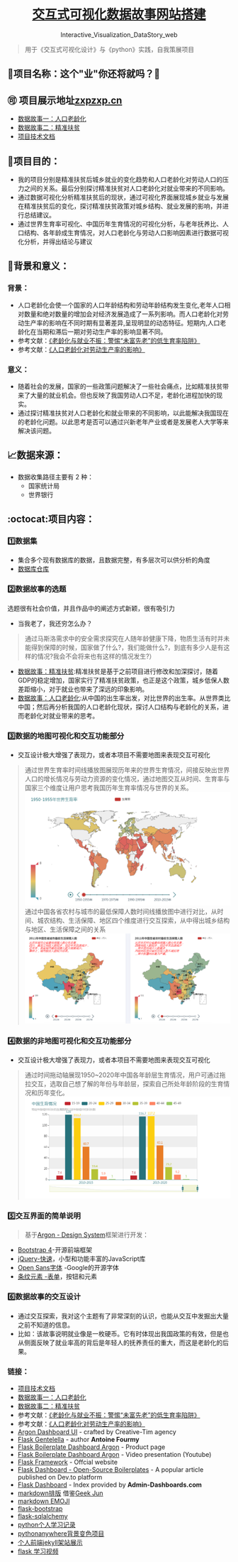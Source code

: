 <div align="center">
  <h1><a href="http://zxpzxp.cn/">交互式可视化数据故事网站搭建</a></h1>
  <p>Interactive_Visualization_DataStory_web</p>
</div>

> 用于《交互式可视化设计》与《python》实践，自我策展项目

## :pushpin:项目名称：这个"业"你还将就吗？:pushpin:
## :accept: 项目展示地址[zxpzxp.cn](http://zxpzxp.cn/)
- [数据故事一：人口老龄化](http://zxpzxp.cn/word)
- [数据故事二：精准扶贫](http://zxpzxp.cn/fpgy)
- [项目技术文档](https://github.com/huangjieqi/python)
## :paperclip:项目目的：
 - 我的项目分别是精准扶贫后城乡就业的变化趋势和人口老龄化对劳动人口的压力之间的关系。最后分别探讨精准扶贫对人口老龄化对就业带来的不同影响。
 - 通过数据可视化分析精准扶贫后的现状，通过可视化界面展现城乡就业与发展在精准扶贫后的变化，探讨精准扶贫政策对城乡结构、就业发展的影响，并进行总结建议。
 - 通过世界生育率可视化、中国历年生育情况的可视化分析，与老年抚养比、人口结构、各年龄成生育情况，对人口老龄化与劳动人口影响因素进行数据可视化分析，并得出结论与建议
 

## :pencil:背景和意义：
### 背景：
- 人口老龄化会使一个国家的人口年龄结构和劳动年龄结构发生变化,老年人口相对数量和绝对数量的增加会对经济发展造成了一系列影响。而人口老龄化对劳动生产率的影响在不同时期有显著差异,呈现明显的动态特征。短期内,人口老龄化在当期和滞后一期对劳动生产率的影响显著不同。
- 参考文献：[《老龄化与就业不振：警惕“未富先老”的低生育率陷阱》](https://kns.cnki.net/KCMS/detail/detail.aspx?dbcode=CJFQ&dbname=CJFDTEMP&filename=RKJK201907015&v=MDg4ODBOeWJCWmJHNEg5ak1xSTlFWVlSOGVYMUx1eFlTN0RoMVQzcVRyV00xRnJDVVI3cWZadVpwRnlubVdydk0=)
- 参考文献：[《人口老龄化对劳动生产率的影响》](https://kns.cnki.net/KCMS/detail/detail.aspx?dbcode=CJFQ&dbname=CJFDLAST2019&filename=RKYZ201906002&v=MTA1OTExVDNxVHJXTTFGckNVUjdxZlp1WnBGeW5tVmI3Sk55YlNkTEc0SDlqTXFZOUZab1I4ZVgxTHV4WVM3RGg=)
### 意义：
- 随着社会的发展，国家的一些政策问题解决了一些社会痛点，比如精准扶贫带来了大量的就业机会。但也反映了我国劳动人口不足，老龄化进程加快的现实。
- 通过探讨精准扶贫对人口老龄化和就业带来的不同影响，以此能解决我国现在的老龄化问题。以此思考是否可以通过兴新老年产业或者是发展老人大学等来解决该问题。

## :chart_with_upwards_trend:数据来源：
- 数据收集路径主要有 2 种：
	- 国家统计局
	- 世界银行
 
## :octocat:项目内容：
### :one:数据集
- 集合多个现有数据库的数据，且数据完整，有多层次可以供分析的角度
- [数据库仓库](https://github.com/zhengxiaopingzxp/python/tree/master/data)

### :two:数据故事的选题
选题很有社会价值，并且作品中的阐述方式新颖，很有吸引力
- 当我老了，我还穷怎么办？
>通过马斯洛需求中的安全需求探究在人随年龄健康下降，物质生活有时并未能得到保障的时候，国家做了什么?，我们能做什么?，到底有多少人是有这样的情况?我会不会将来也有这样的情况发生?）
- [数据故事：精准扶贫](http://zxpzxp.cn/fpgy):精准扶贫是基于之前项目进行修改和加深探讨，随着GDP的稳定增加，国家实行了精准扶贫政策，也正是这个政策，城乡低保人数差距缩小，对于就业也带来了深远的印象影响。
- [数据故事：人口老龄化](http://zxpzxp.cn/word):从中国的出生率出发，对比世界的出生率。从世界类比中国；然后再分析我国的人口老龄化现状，探讨人口结构与老龄化的关系，进而老龄化对就业带来的思考。

### :three:数据的地图可视化和交互功能部分
- 交互设计极大增强了表现力，或者本项目不需要地图来表现交互可视化
>通过世界生育率时间线播放图展现历年来的世界生育情况，间接反映出世界人口的增长情况与劳动力资源的变化情况，通过地图交互从时间、生育率与国家三个维度让用户思考我国历年生育率情况与世界的关系。
![地图](img/map_1.png)
>通过中国各省农村与城市的最低保障人数时间线播放图中进行对比，从时间、城农结构、生活保障、地区四个维度进行交互探索，从中得出城乡结构与地区、生活保障之间的关系
![地图](img/map_2.png)




### :four:数据的非地图可视化和交互功能部分
- 交互设计极大增强了表现力，或者本项目不需要地图来表现交互可视化
> 通过时间拖动轴展现1950~2020年中国各年龄层生育情况，用户可通过拖拉交互，选取自己想了解的年份与年龄层，探索自己所处年龄阶段的生育情况和历年变化。
![地图](img/data.png)


### :five:交互界面的简单说明
>基于[Argon - Design System](https://demos.creative-tim.com/argon-dashboard/docs/getting-started/overview.html)框架进行开发：
   - [Bootstrap 4](https://getbootstrap.com/)-开源前端框架
   - [jQuery-快速](https://jquery.com/https://jquery.com/)，小型和功能丰富的JavaScript库
   - [Open Sans字体](https://fonts.google.com/specimen/Open+Sans) -Google的开源字体
   - [条纹元素 -表单](https://github.com/stripe/elements-examples/#example-1)，按钮和元素

### :six:数据故事的交互设计
- 通过交互探索，我对这个主题有了非常深刻的认识，也能从交互中发掘出大量之前不知道的信息。
- 比如：该故事说明就业像是一枚硬币。它有时体现出我国政策的有效，但是也从侧面反映了就业率高的背后是年轻人的抚养责任的重大，而这是老龄化的后果。


### 链接：
- [项目技术文档](https://github.com/huangjieqi/python)
- [数据故事一：人口老龄化](http://zxpzxp.cn/word)
- [数据故事二：精准扶贫](http://zxpzxp.cn/fpgy)
- 参考文献：[《老龄化与就业不振：警惕“未富先老”的低生育率陷阱》](https://kns.cnki.net/KCMS/detail/detail.aspx?dbcode=CJFQ&dbname=CJFDTEMP&filename=RKJK201907015&v=MDg4ODBOeWJCWmJHNEg5ak1xSTlFWVlSOGVYMUx1eFlTN0RoMVQzcVRyV00xRnJDVVI3cWZadVpwRnlubVdydk0=)
- 参考文献：[《人口老龄化对劳动生产率的影响》](https://kns.cnki.net/KCMS/detail/detail.aspx?dbcode=CJFQ&dbname=CJFDLAST2019&filename=RKYZ201906002&v=MTA1OTExVDNxVHJXTTFGckNVUjdxZlp1WnBGeW5tVmI3Sk55YlNkTEc0SDlqTXFZOUZab1I4ZVgxTHV4WVM3RGg=)
- [Argon Dashboard UI](https://www.creative-tim.com/product/argon-dashboard) - crafted by Creative-Tim agency
- [Flask Gentelella](https://github.com/afourmy/flask-gentelella) - author **Antoine Fourmy**
- [Flask Boilerplate Dashboard Argon](https://appseed.us/admin-dashboards/flask-boilerplate-dashboard-argon) - Product page
- [Flask Boilerplate Dashboard Argon](https://www.youtube.com/watch?v=bnCuQzDE3Ks/) - Video presentation (Youtube)
- [Flask Framework](https://www.palletsprojects.com/p/flask/) - Offcial website
- [Flask Dashboard - Open-Source Boilerplates](https://dev.to/sm0ke/flask-dashboard-open-source-boilerplates-dkg) - A popular article published on Dev.to platform
- [Flask Dashboard](https://admin-dashboards.com/tags/flask-dashboard) - Index provided by **Admin-Dashboards.com**
- [markdown排版](https://github.com/wenjunmo/DataStory_Interactive-Visualization) 借鉴[Geek Jun](https://github.com/wenjunmo/)
- [markdown EMOJI](https://www.webfx.com/tools/emoji-cheat-sheet/) 
- [flask-bootstrap](https://flask-bootstrap-zh.readthedocs.io/zh/latest/)
- [flask-sqlalchemy](http://www.pythondoc.com/flask-sqlalchemy/quickstart.html)
- [python个人学习记录](https://github.com/huangjieqi/python_note)
- [pythonanywhere背景变色项目](http://huangjieqi.pythonanywhere.com/)
- [个人前端jekyll架站展示](https://huangjieqi.gitee.io/)
- [flask 学习视频](https://www.youtube.com/watch?v=RWviEK1Si68&list=PLDFBYdF-BxV1G4FBpG1EMyFtbsbZuJOvD)
